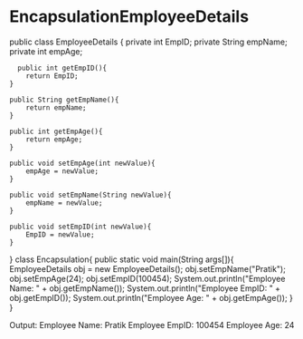 # EncapsulationEmployeeDetails

public class EmployeeDetails {
    private int EmpID;
    private String empName;
    private int empAge;

      public int getEmpID(){
        return EmpID;
    }

    public String getEmpName(){
        return empName;
    }

    public int getEmpAge(){
        return empAge;
    }

    public void setEmpAge(int newValue){
        empAge = newValue;
    }

    public void setEmpName(String newValue){
        empName = newValue;
    }

    public void setEmpID(int newValue){
        EmpID = newValue;
    }
}
class Encapsulation{
    public static void main(String args[]){
    	EmployeeDetails obj = new EmployeeDetails();
         obj.setEmpName("Pratik");
         obj.setEmpAge(24);
         obj.setEmpID(100454);
         System.out.println("Employee Name: " + obj.getEmpName());
         System.out.println("Employee EmpID: " + obj.getEmpID());
         System.out.println("Employee Age: " + obj.getEmpAge());
    } 
}

Output:
Employee Name: Pratik
Employee EmpID: 100454
Employee Age: 24

